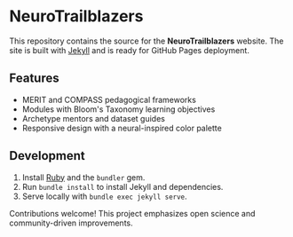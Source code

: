 # NeuroTrailblazers

This repository contains the source for the **NeuroTrailblazers** website. The site is built with [Jekyll](https://jekyllrb.com/) and is ready for GitHub Pages deployment.

## Features
- MERIT and COMPASS pedagogical frameworks
- Modules with Bloom's Taxonomy learning objectives
- Archetype mentors and dataset guides
- Responsive design with a neural-inspired color palette

## Development
1. Install [Ruby](https://www.ruby-lang.org/) and the `bundler` gem.
2. Run `bundle install` to install Jekyll and dependencies.
3. Serve locally with `bundle exec jekyll serve`.

Contributions welcome! This project emphasizes open science and community-driven improvements.
